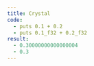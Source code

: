```yaml
---
title: Crystal
code: 
  - puts 0.1 + 0.2
  - puts 0.1_f32 + 0.2_f32
result:
  - 0.30000000000000004
  - 0.3
---
```

